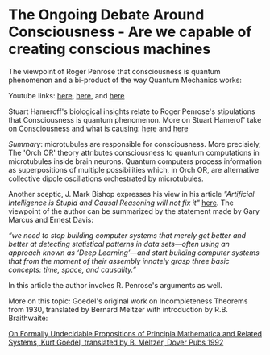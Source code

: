 # The Ongoing Debate Around Consciousness - Are we capable of creating conscious machines


The viewpoint of Roger Penrose that consciousness is quantum phenomenon and a bi-product of the way Quantum Mechanics works:

Youtube links: [here](https://qspace.fqxi.org/videos/297/roger-penrose-are-consciousness-quantum-linked-puzzle-x-keynote-talk), [here](https://youtu.be/TfouEFuB-co), and [here](https://youtu.be/xGbgDf4HCHU)

Stuart Hameroff's biological insights relate to Roger Penrose's stipulations that Consciousness is quantum phenomenon. More on Stuart Hamerof' take on Consciousness and what is causing: [here](https://youtu.be/nJssLyvqG9o) and [here](https://youtu.be/tkECK3RzEPM)

_Summary_: microtubules are responsible for consciousness. More precisiely, The 'Orch OR' theory attributes consciousness to quantum computations in microtubules inside brain neurons. Quantum computers process information as superpositions of multiple possibilities which, in Orch OR, are alternative collective dipole oscillations orchestrated by microtubules.

Another sceptic, J. Mark Bishop expresses his view in his article _"Artificial Intelligence is Stupid and Causal Reasoning will not fix it"_ [here](https://www.frontiersin.org/articles/10.3389/fpsyg.2020.513474/full). 
The viewpoint of the author can be summarized by the statement made by Gary Marcus and Ernest Davis:

_“we need to stop building computer systems that merely get better and better at detecting statistical patterns in data sets—often using an approach known as ‘Deep Learning’—and start building computer systems that from the moment of their assembly innately grasp three basic concepts: time, space, and causality.”_

In this article the author invokes R. Penrose's arguments as well.

More on this topic: Goedel's original work on Incompleteness Theorems from 1930, translated by Bernard Meltzer
 with introduction by R.B. Braithwaite:

[On Formally Undecidable Propositions of Principia Mathematica and Related Systems, Kurt Goedel, translated by B. Meltzer, Dover Pubs 1992](https://github.com/dimitarpg13/aiconcepts/blob/master/literature/LogicSystems/Kurt_G%C3%B6del_On_Formally_Undecidable_Propositions_of_Principia_Mathematica_and_Related_Systems_1992.pdf)
